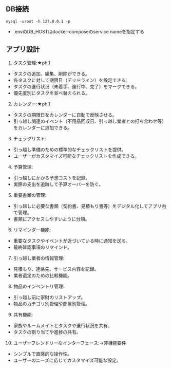 ## DB接続
`mysql -uroot -h 127.0.0.1 -p`

* .envのDB_HOSTはdocker-composeのservice nameを指定する

## アプリ設計
1. タスク管理:★ph.1
- タスクの追加、編集、削除ができる。
- 各タスクに対して期限日（デッドライン）を設定できる。
- タスクの進行状況（未着手、進行中、完了）をマークできる。
- 優先度別にタスクを並べ替えられる。
2. カレンダー:★ph.1
- タスクの期限日をカレンダーに自動で反映させる。
- 引っ越し関連のイベント（不用品回収日、引っ越し業者との打ち合わせ等）をカレンダーに追加できる。
3. チェックリスト:
- 引っ越し準備のための標準的なチェックリストを提供。
- ユーザーがカスタマイズ可能なチェックリストを作成できる。
4. 予算管理:
- 引っ越しにかかる予想コストを記録。
- 実際の支出を追跡して予算オーバーを防ぐ。
5. 重要書類の管理:
- 引っ越しに必要な書類（契約書、見積もり書等）をデジタル化してアプリ内で管理。
- 書類にアクセスしやすいように分類。
6. リマインダー機能:
- 重要なタスクやイベントが近づいている時に通知を送る。
- 最終確認事項のリマインド。
7. 引っ越し業者の情報管理:
- 見積もり、連絡先、サービス内容を記録。
- 業者選定のための比較機能。
8. 物品のインベントリ管理:
- 引っ越し前に家財のリストアップ。
- 物品のカテゴリ別管理や部屋別管理。
9. 共有機能:
- 家族やルームメイトとタスクや進行状況を共有。
- タスクの割り当てや進捗の共有。
10. ユーザーフレンドリーなインターフェース:→非機能要件
- シンプルで直感的な操作性。
- ユーザーのニーズに応じてカスタマイズ可能な設定。
